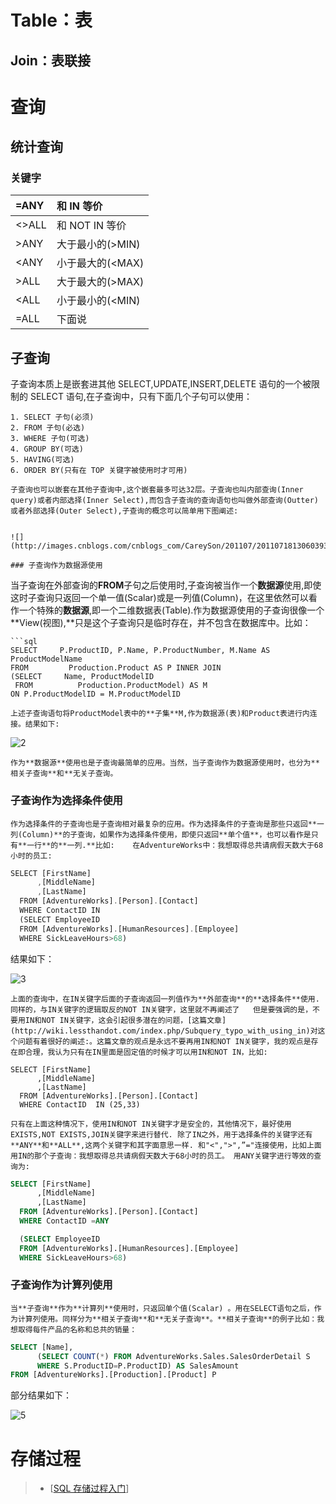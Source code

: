 # Table：表

## Join：表联接

# 查询

## 统计查询

### 关键字

| =ANY  | 和 IN 等价       |
| :---- | :--------------- |
| <>ALL | 和 NOT IN 等价   |
| >ANY  | 大于最小的(>MIN) |
| <ANY  | 小于最大的(<MAX) |
| >ALL  | 大于最大的(>MAX) |
| <ALL  | 小于最小的(<MIN) |
| =ALL  | 下面说           |

## 子查询

子查询本质上是嵌套进其他 SELECT,UPDATE,INSERT,DELETE 语句的一个被限制的 SELECT 语句,在子查询中，只有下面几个子句可以使用：

```
1. SELECT 子句(必须)
2. FROM 子句(必选)
3. WHERE 子句(可选)
4. GROUP BY(可选)
5. HAVING(可选)
6. ORDER BY(只有在 TOP 关键字被使用时才可用)

子查询也可以嵌套在其他子查询中,这个嵌套最多可达32层。子查询也叫内部查询(Inner query)或者内部选择(Inner Select),而包含子查询的查询语句也叫做外部查询(Outter)或者外部选择(Outer Select),子查询的概念可以简单用下图阐述:


![](http://images.cnblogs.com/cnblogs_com/CareySon/201107/201107181306039322.png)

### 子查询作为数据源使用
```

当子查询在外部查询的**FROM**子句之后使用时,子查询被当作一个**数据源**使用,即使这时子查询只返回一个单一值(Scalar)或是一列值(Column)，在这里依然可以看作一个特殊的**数据源**,即一个二维数据表(Table).作为数据源使用的子查询很像一个**View(视图),**只是这个子查询只是临时存在，并不包含在数据库中。比如：

````
```sql
SELECT     P.ProductID, P.Name, P.ProductNumber, M.Name AS ProductModelName
FROM         Production.Product AS P INNER JOIN
(SELECT     Name, ProductModelID
 FROM          Production.ProductModel) AS M
ON P.ProductModelID = M.ProductModelID
````

```
上述子查询语句将ProductModel表中的**子集**M,作为数据源(表)和Product表进行内连接。结果如下:
```

![2](http://images.cnblogs.com/cnblogs_com/CareySon/201107/201107181306074258.png)

```
作为**数据源**使用也是子查询最简单的应用。当然，当子查询作为数据源使用时，也分为**相关子查询**和**无关子查询。
```

### 子查询作为选择条件使用

```
作为选择条件的子查询也是子查询相对最复杂的应用。作为选择条件的子查询是那些只返回**一列(Column)**的子查询，如果作为选择条件使用，即使只返回**单个值**，也可以看作是只有**一行**的**一列.**比如:    在AdventureWorks中：我想取得总共请病假天数大于68小时的员工:
```

```javascript
SELECT [FirstName]
      ,[MiddleName]
      ,[LastName]
  FROM [AdventureWorks].[Person].[Contact]
  WHERE ContactID IN
  (SELECT EmployeeID
  FROM [AdventureWorks].[HumanResources].[Employee]
  WHERE SickLeaveHours>68)
```

结果如下：

![3](http://images.cnblogs.com/cnblogs_com/CareySon/201107/201107181306101910.png)

```
上面的查询中，在IN关键字后面的子查询返回一列值作为**外部查询**的**选择条件**使用.同样的，与IN关键字的逻辑取反的NOT IN关键字，这里就不再阐述了   但是要强调的是，不要用IN和NOT IN关键字，这会引起很多潜在的问题，[这篇文章](http://wiki.lessthandot.com/index.php/Subquery_typo_with_using_in)对这个问题有着很好的阐述:。这篇文章的观点是永远不要再用IN和NOT IN关键字，我的观点是存在即合理，我认为只有在IN里面是固定值的时候才可以用IN和NOT IN，比如:
```

```
SELECT [FirstName]
      ,[MiddleName]
      ,[LastName]
  FROM [AdventureWorks].[Person].[Contact]
  WHERE ContactID  IN (25,33)
```

```
只有在上面这种情况下，使用IN和NOT IN关键字才是安全的，其他情况下，最好使用EXISTS,NOT EXISTS,JOIN关键字来进行替代. 除了IN之外，用于选择条件的关键字还有**ANY**和**ALL**,这两个关键字和其字面意思一样. 和"<",">",”="连接使用，比如上面用IN的那个子查询：我想取得总共请病假天数大于68小时的员工。 用ANY关键字进行等效的查询为:
```

```sql
SELECT [FirstName]
      ,[MiddleName]
      ,[LastName]
  FROM [AdventureWorks].[Person].[Contact]
  WHERE ContactID =ANY

  (SELECT EmployeeID
  FROM [AdventureWorks].[HumanResources].[Employee]
  WHERE SickLeaveHours>68)
```

### 子查询作为计算列使用

```
当**子查询**作为**计算列**使用时，只返回单个值(Scalar) 。用在SELECT语句之后，作为计算列使用。同样分为**相关子查询**和**无关子查询**。**相关子查询**的例子比如：我想取得每件产品的名称和总共的销量：
```

```sql
SELECT [Name],
      (SELECT COUNT(*) FROM AdventureWorks.Sales.SalesOrderDetail S
      WHERE S.ProductID=P.ProductID) AS SalesAmount
FROM [AdventureWorks].[Production].[Product] P
```

部分结果如下：

![5](http://images.cnblogs.com/cnblogs_com/CareySon/201107/201107181306165951.png)

# 存储过程

> * [[SQL 存储过程入门](http://www.cnblogs.com/lideng/archive/2013/04/11/3013966.html)]
